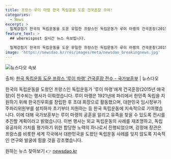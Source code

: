 ```yaml
---
title: 프랑스 루이 마랭 한국 독립운동 도운 건국훈장 수여!
categories:
  - News
excerpt: >
  일제강점기 한국의 독립운동을 도운 유일한 프랑스인 독립운동가 루이 마랭의 건국훈장(2015년 애국장)이 전수…
feature_text: >
  ## whereispost 실시간 뉴스 속보입니다.

  일제강점기 한국의 독립운동을 도운 유일한 프랑스인 독립운동가 루이 마랭의 건국훈장(2015년 애국장)이 전수…
image: 'https://newsdao.kr/res/images/meta/newsdao_breakingnews.jpg'
---
```


![뉴스다오 속보](https://newsdao.kr/res/images/meta/newsdao_breakingnews.jpg)

<p>출처: <a href="https://newsdao.kr/3756" rel="dofollow">한국 독립운동 도운 프랑스 ‘루이 마랭’ 건국훈장 전수 - 국가보훈부</a> | 뉴스다오</p>

한국의 독립운동을 도왔던 프랑스인 독립운동가 '루이 마랭'에게 건국훈장(2015년 애국장)이 전수되는 행사가 이뤄졌습니다. 루이 마랭은 1921년에 파리에서 한민족 독립을 지원하기 위해 한국친우회를 창립한 후 초대 회장으로 활동했으며, 대한민국 임시정부가 주파리위원부를 설치하자 초기부터 지원하는 등 한국 독립운동에 지속적으로 기여했습니다. 이에 대해 국가보훈부는 루이 마랭의 공훈을 알리고 유족을 찾을 수 있도록 전시를 추진할 계획이라고 밝혔습니다. 이번 행사는 외교 독립운동의 사례를 재조명하고, 독립유공자의 가치를 평가하기 위한 합당한 노력의 하나로서 진행되었으며, 강정애 장관은 프랑스를 비롯한 세계 각국에서 대한민국을 도왔던 독립운동 사례를 잊지 않도록 지속적인 연구와 발굴에 힘쓸 것을 강조했습니다. 

원하는 뉴스 찾아보기 👉 <a href="https://newsdao.kr" rel="dofollow">newsdao.kr</a>


